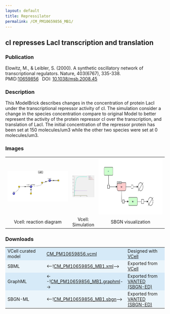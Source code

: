 ```yaml
---
layout: default
title: Repressilator
permalink: /CM_PM10659856_MB1/
---
```

## cI represses LacI transcription and translation
### Publication 

Elowitz, M., & Leibler, S. (2000). A synthetic oscillatory network of transcriptional regulators. Nature, 403(6767), 335-338. <br/>
PMID:<a href="https://www.ncbi.nlm.nih.gov/pubmed/10659856">10659856</a>&ensp; 
DOI: <a href="https://doi: 10.1038/35002125"> 10.1038/msb.2008.45</a>&ensp;

### Description

This ModelBrick describes changes in the concentration of protein LacI under the transcriptional repressor activity of cI. The simulation consider a change in the species concentration compare to original Model to better represent the activity of the protein repressor cI over the transcription, and translation of LacI. The initial concentration of the repressor protein has been set at 150 molecules/um3 while the other two species were set at 0 molecules/um3.

### Images
<center>
 <table> 
 <tr>
  <td align="center" width="280"><a href="https://modelbricks.github.io/images/Vcellimages/CM_PM10659856_MB1
_Vcell_diagram.PNG"><img align="center" src="/images/Vcellimages/CM_PM10659856_MB1_Vcell_diagram.PNG"/></a></td>
    <td align="center"><a href="https://modelbricks.github.io/images/Vcellimages/CM_PM10659856_MB1_Vcell_sim.PNG"><img align="center" src="/images/Vcellimages/CM_PM10659856_MB1_Vcell_sim.PNG"/></a></td>
   <td align="center" width="280"><a href="https://modelbricks.github.io/images/SBGNfiles/CM_PM10659856_MB1_SBGN.PNG"><img align="center" src="/images/SBGNfiles/CM_PM10659856_MB1_SBGN.PNG" height="180"> </a></td>
 </tr>
 <tr>
  <td align="center"> Vcell: reaction diagram </td>
   <td align="center"> Vcell: Simulation </td>
  <td align="center"> SBGN visualization </td>
   </tr>
 </table>
</center>

### Downloads 

<center>
 <table>
  <td width="33%" bgcolor="#D6EAF8">VCell curated model </td>
  <td width="33%" bgcolor="#D6EAF8"><a href="/modelbricks/VCML_SBMLfiles/CM_PM10659856_MB1.vcml">CM_PM10659856.vcml</a></td>
  <td width="33%" bgcolor="#D6EAF8"> Designed with <a href="http://vcell.org"> VCell</a></td>
  <tr>
   <td bgcolor="#EBF5FB">SBML </td>
   <td bgcolor="#EBF5FB"><--!<a href="/modelbricks/VCML_SBMLfiles/CM_PM10659856_MB1.xml">CM_PM10659856_MB1.xml</a>--></td>
   <td bgcolor="#EBF5FB"> Exported from <a href="http://vcell.org"> VCell</a></td>
  </tr>
  <tr>
   <td bgcolor="#D6EAF8">GraphML </td>
   <td bgcolor="#D6EAF8"><--!<a href="/modelbricks/SBGNexecutablefiles/CM_PM10659856.graphml">CM_PM10659856_MB1.graphml</a>--></td>
   <td bgcolor="#D6EAF8"> Exported from <a href="https://immersive-analytics.infotech.monash.edu/vanted/addons/sbgn-ed/">VANTED (SBGN-ED)</a></td>
  </tr>
  <tr>
   <td bgcolor="#EBF5FB">SBGN-ML </td>
   <td bgcolor="#EBF5FB"><--!<a href="/modelbricks/SBGNexecutablefiles/CM_PM10659856.sbgn">CM_PM10659856_MB1.sbgn</a>--></td>
   <td bgcolor="#EBF5FB"> Exported from <a href="https://immersive-analytics.infotech.monash.edu/vanted/addons/sbgn-ed/">VANTED (SBGN-ED)</a></td>
  </tr>
 </table>
</center>
 
